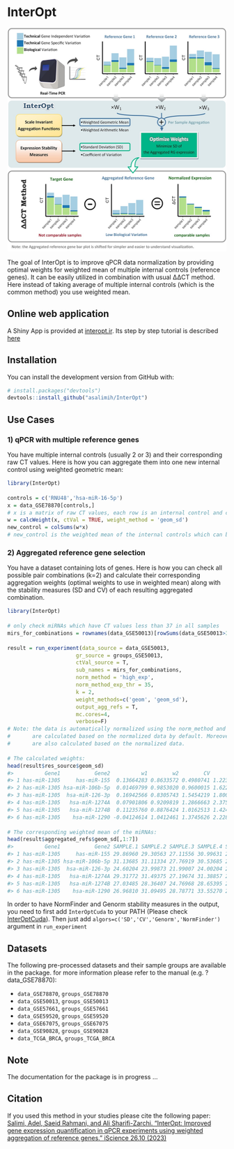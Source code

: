
<!-- README.md is generated from README.Rmd. Please edit that file -->

# InterOpt

<!-- badges: start -->
<!-- badges: end -->

<img src="https://github.com/asalimih/InterOpt/blob/8eaf86e459fc14f54594429d44097b8a4e252ef4/man/figures/TheGraphics_v2.jpg" width="512" height="512" />

The goal of InterOpt is to improve qPCR data normalization by providing
optimal weights for weighted mean of multiple internal controls
(reference genes). It can be easily utilized in combination with usual
ΔΔCT method. Here instead of taking average of multiple internal
controls (which is the common method) you use weighted mean.

## Online web application

A Shiny App is provided at [interopt.ir](https://interopt.ir/). Its step
by step tutorial is described [here](README_WebApp.md)

## Installation

You can install the development version from GitHub with:

``` r
# install.packages("devtools")
devtools::install_github("asalimih/InterOpt")
```

## Use Cases

### 1) qPCR with multiple reference genes

You have multiple internal controls (usually 2 or 3) and their
corresponding raw CT values. Here is how you can aggregate them into one
new internal control using weighted geometric mean:

``` r
library(InterOpt)

controls = c('RNU48','hsa-miR-16-5p')
x = data_GSE78870[controls,]
# x is a matrix of raw CT values, each row is an internal control and columns are samples
w = calcWeight(x, ctVal = TRUE, weight_method = 'geom_sd')
new_control = colSums(w*x)
# new_control is the weighted mean of the internal controls which can be used like a new internal control
```

### 2) Aggregated reference gene selection

You have a dataset containing lots of genes. Here is how you can check
all possible pair combinations (k=2) and calculate their corresponding
aggregation weights (optimal weights to use in weighted mean) along with
the stability measures (SD and CV) of each resulting aggregated
combination.

``` r
library(InterOpt)

# only check miRNAs which have CT values less than 37 in all samples
mirs_for_combinations = rownames(data_GSE50013)[rowSums(data_GSE50013>37)==0]

result = run_experiment(data_source = data_GSE50013,
                      gr_source = groups_GSE50013,
                      ctVal_source = T,
                      sub_names = mirs_for_combinations,
                      norm_method = 'high_exp',
                      norm_method_exp_thr = 35,
                      k = 2,
                      weight_methods=c('geom', 'geom_sd'),
                      output_agg_refs = T,
                      mc.cores=4,
                      verbose=F)
# Note: the data is automatically normalized using the norm_method and the aggregation weights
#       are calculated based on the normalized data by default. Moreover, the stability measures
#       are also calculated based on the normalized data.

# The calculated weights:
head(result$res_source$geom_sd)
#>          Gene1           Gene2          w1        w2        CV       SD
#> 1 has-miR-1305     has-miR-155  0.13664283 0.8633572 0.4980741 1.223680
#> 2 has-miR-1305 hsa-miR-106b-5p  0.01469799 0.9853020 0.9600015 1.622915
#> 3 has-miR-1305  hsa-miR-126-3p  0.16942566 0.8305743 1.5454219 1.800675
#> 4 has-miR-1305   hsa-miR-1274A  0.07901806 0.9209819 1.2866663 2.375019
#> 5 has-miR-1305   hsa-miR-1274B  0.11235760 0.8876424 1.0162513 1.424279
#> 6 has-miR-1305    hsa-miR-1290 -0.04124614 1.0412461 1.3745626 2.228133

# The corresponding weighted mean of the miRNAs:
head(result$aggregated_refs$geom_sd[,1:7])
#>          Gene1           Gene2 SAMPLE.1 SAMPLE.2 SAMPLE.3 SAMPLE.4 SAMPLE.5
#> 1 has-miR-1305     has-miR-155 29.86960 29.30563 27.11556 30.99631 25.35778
#> 2 has-miR-1305 hsa-miR-106b-5p 31.13685 31.11334 27.76919 30.53685 27.21181
#> 3 has-miR-1305  hsa-miR-126-3p 24.60204 23.99873 21.99007 24.00204 24.53924
#> 4 has-miR-1305   hsa-miR-1274A 29.31772 31.49375 27.19674 31.38857 23.41826
#> 5 has-miR-1305   hsa-miR-1274B 27.03485 28.36407 24.76968 28.65395 22.63146
#> 6 has-miR-1305    hsa-miR-1290 26.96810 31.09495 28.78771 33.55270 26.81860
```

In order to have NormFinder and Genorm stability measures in the output,
you need to first add `InterOptCuda` to your PATH (Please check
[InterOptCuda](https://github.com/asalimih/InterOptCuda)). Then just add
`algors=c('SD','CV','Genorm','NormFinder')` argument in `run_experiment`

## Datasets

The following pre-processed datasets and their sample groups are
available in the package. for more information please refer to the
manual (e.g. ?data_GSE78870):  
- `data_GSE78870`, `groups_GSE78870`  
- `data_GSE50013`, `groups_GSE50013`  
- `data_GSE57661`, `groups_GSE57661`  
- `data_GSE59520`, `groups_GSE59520`  
- `data_GSE67075`, `groups_GSE67075`  
- `data_GSE90828`, `groups_GSE90828`  
- `data_TCGA_BRCA`, `groups_TCGA_BRCA`

## Note

The documentation for the package is in progress …

## Citation

If you used this method in your studies please cite the following
paper:  
[Salimi, Adel, Saeid Rahmani, and Ali Sharifi-Zarchi. “InterOpt:
Improved gene expression quantification in qPCR experiments using
weighted aggregation of reference genes.” iScience 26.10
(2023)](https://doi.org/10.1016/j.isci.2023.107945)
